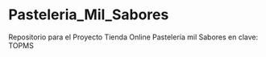 # Pasteleria_Mil_Sabores
Repositorio para el Proyecto Tienda Online Pastelería mil Sabores en clave: TOPMS
